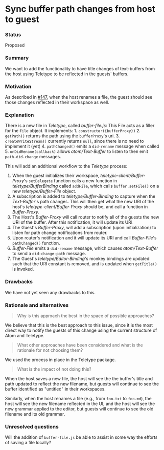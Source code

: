 # Sync buffer path changes from host to guest

### Status

Proposed

### Summary

We want to add the functionality to have title changes of text-buffers from the host using Teletype to be reflected in the guests' buffers.

### Motivation

As described in [#147](https://github.com/atom/teletype/issues/147), when the host renames a file, the guest should see those changes reflected in their workspace as well.

### Explanation

There is a new file in _Teletype_, called _buffer-file.js_:
  This File acts as a filler for the `File` object. It implements:
    1. `constructor({bufferProxy})`
    2. `getPath()` returns the path using the `bufferProxy`'s uri.
    3. `createWriteStream()` currently returns `null`, since there is no need to implement it (yet)
    4. `pathChanged()` emits a `did-rename` message when called
    5. `onDidRename(callback)` allows _atom/Text-Buffer_ to listen to then emit `path-did-change` messages.

This will add an additional workflow to the _Teletype_ process:

1. When the guest initializes their workspace, _teletype-client/Buffer-Proxy_'s `setDelegate` function calls a new function in _teletype/BufferBinding_ called `addFile`, which calls `buffer.setFile()` on a new _teletype/Buffer-File_ object.
2. A subscription is added to _teletype/Buffer-Binding_ to capture when the _Text-Buffer_'s path changes. This will then get what the new URI of the host's _teletype-client/Buffer-Proxy_ should be, and call a function in _Buffer-Proxy_.
3. The Host's _Buffer-Proxy_ will call router to notify all of the guests the new URI of the buffer. After this notification, it will update its URI.
4. The Guest's _Buffer-Proxy_, will add a subscription (upon initialization) to listen for path change notifications from router.
5. Upon router's notification and it will update its URI and call _Buffer-File_'s `pathChanged()` function.
5. _Buffer-File_ emits a `did-rename` message, which causes _atom/Text-Buffer_ to send a `did-change-path` message.
6. The Guest's _teletype/Editor-Binding_'s monkey bindings are updated such that the URI constant is removed, and is updated when `getTitle()` is invoked.

### Drawbacks

We have not yet seen any drawbacks to this.

### Rationale and alternatives

> Why is this approach the best in the space of possible approaches?

We believe that this is the best approach to this issue, since it is the most direct way to notify the guests of this change using the current structure of Atom and Teletype.

>What other approaches have been considered and what is the rationale for not choosing them?

We used the process in place in the Teletype package.

>What is the impact of not doing this?

When the host saves a new file, the host will see the the buffer's title and path updated to reflect the new filename, but guests will continue to see the buffer identified as "untitled" in their workspaces.

Similarly, when the host renames a file (e.g., from `foo.txt` to `foo.md`), the host will see the new filename reflected in the UI, and the host will see the new grammar applied to the editor, but guests will continue to see the old filename and its old grammar.

### Unresolved questions

Will the addition of `buffer-file.js` be able to assist in some way the efforts of saving a file locally?
